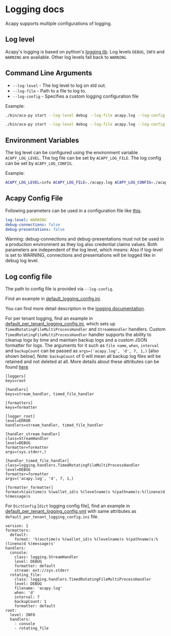 # Logging docs

Acapy supports multiple configurations of logging.

## Log level

Acapy's logging is based on python's [logging lib](https://docs.python.org/3/howto/logging.html).
Log levels `DEBUG`, `INFO` and `WARNING` are available.
Other log levels fall back to `WARNING`.

## Command Line Arguments

* `--log-level` - The log level to log on std out.
* `--log-file` - Path to a file to log to.
* `--log-config` - Specifies a custom logging configuration file


Example:

```sh
./bin/aca-py start --log-level debug --log-file acapy.log --log-config aries_cloudagent.config:default_per_tenant_logging_config.ini

./bin/aca-py start --log-level debug --log-file acapy.log --log-config ./aries_cloudagent/config/default_per_tenant_logging_config.yml
```

## Environment Variables

The log level can be configured using the environment variable `ACAPY_LOG_LEVEL`.
The log file can be set by `ACAPY_LOG_FILE`.
The log config can be set by `ACAPY_LOG_CONFIG`.

Example:

```sh
ACAPY_LOG_LEVEL=info ACAPY_LOG_FILE=./acapy.log ACAPY_LOG_CONFIG=./acapy_log.ini ./bin/aca-py start
```

## Acapy Config File

Following parameters can be used in a configuration file like [this](https://github.com/hyperledger/aries-cloudagent-python/tree/0.11.2/demo/demo-args.yaml).

```yaml
log-level: WARNING
debug-connections: false
debug-presentations: false
```

Warning: debug-connections and debug-presentations must not be used in a production environment as they log also credential claims values.
Both parameters are independent of the log level, which means:
Also if log-level is set to WARNING, connections and presentations will be logged like in debug log level.

## Log config file

The path to config file is provided via `--log-config`.

Find an example in [default_logging_config.ini](https://github.com/hyperledger/aries-cloudagent-python/tree/0.11.2/aries_cloudagent/config/default_logging_config.ini).

You can find more detail description in the [logging documentation](https://docs.python.org/3/howto/logging.html#configuring-logging).

For per tenant logging, find an example in [default_per_tenant_logging_config.ini](aries_cloudagent/config/default_per_tenant_logging_config.ini), which sets up  `TimedRotatingFileMultiProcessHandler` and `StreamHandler` handlers. Custom `TimedRotatingFileMultiProcessHandler` handler supports the ability to cleanup logs by time and maintain backup logs and a custom JSON formatter for logs. The arguments for it such as `file name`, `when`, `interval` and `backupCount` can be passed as `args=('acapy.log', 'd', 7, 1,)` [also shown below]. Note: `backupCount` of 0 will mean all backup log files will be retained and not deleted at all. More details about these attributes can be found [here](https://docs.python.org/3/library/logging.handlers.html#timedrotatingfilehandler)

```
[loggers]
keys=root

[handlers]
keys=stream_handler, timed_file_handler

[formatters]
keys=formatter

[logger_root]
level=ERROR
handlers=stream_handler, timed_file_handler

[handler_stream_handler]
class=StreamHandler
level=DEBUG
formatter=formatter
args=(sys.stderr,)

[handler_timed_file_handler]
class=logging.handlers.TimedRotatingFileMultiProcessHandler
level=DEBUG
formatter=formatter
args=('acapy.log', 'd', 7, 1,)

[formatter_formatter]
format=%(asctime)s %(wallet_id)s %(levelname)s %(pathname)s:%(lineno)d %(message)s
```

For `DictConfig` [`dict` logging config file], find an example in [default_per_tenant_logging_config.yml](aries_cloudagent/config/default_per_tenant_logging_config.yml) with same attributes as `default_per_tenant_logging_config.ini` file.

```
version: 1
formatters:
  default:
    format: '%(asctime)s %(wallet_id)s %(levelname)s %(pathname)s:%(lineno)d %(message)s'
handlers:
  console:
    class: logging.StreamHandler
    level: DEBUG
    formatter: default
    stream: ext://sys.stderr
  rotating_file:
    class: logging.handlers.TimedRotatingFileMultiProcessHandler
    level: DEBUG
    filename: 'acapy.log'
    when: 'd'
    interval: 7
    backupCount: 1
    formatter: default
root:
  level: INFO
  handlers:
    - console
    - rotating_file
```
